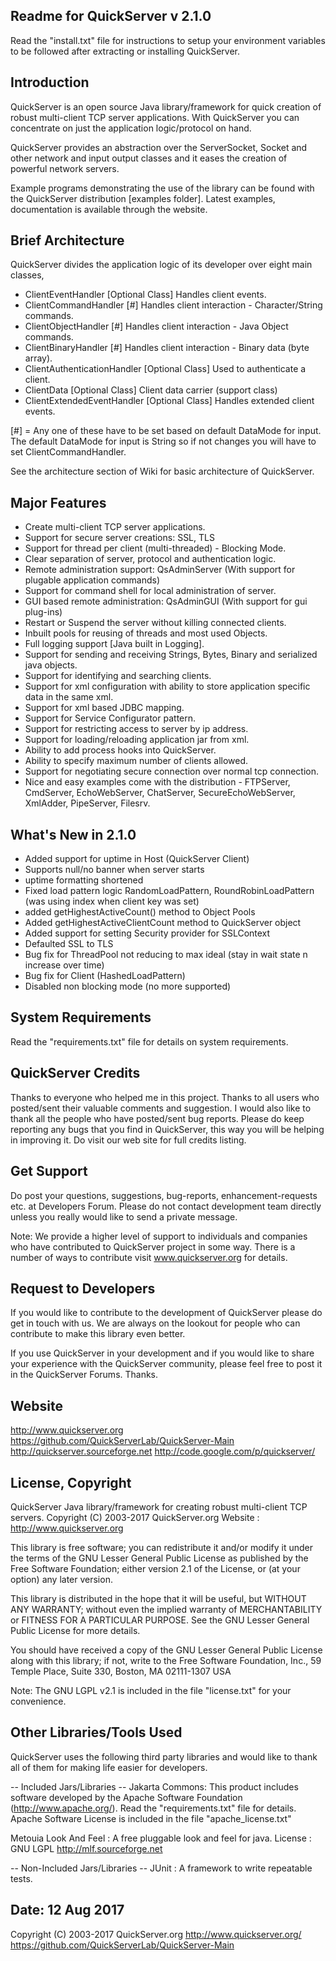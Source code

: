 Readme for QuickServer v 2.1.0
------------------------------

Read the "install.txt" file for instructions to setup your environment
variables to be followed after extracting or installing QuickServer.


Introduction
---------------------
QuickServer is an open source Java library/framework for quick creation 
of robust multi-client TCP server applications. With QuickServer you can 
concentrate on just the application logic/protocol on hand.  

QuickServer provides an abstraction over the ServerSocket, Socket and 
other network and input output classes and it eases the creation of 
powerful network servers.

Example programs demonstrating the use of the library can be found 
with the QuickServer distribution  [examples folder]. 
Latest examples, documentation is available through the website. 


Brief Architecture
---------------------
QuickServer divides the application logic of its developer over eight 
main classes,
 * ClientEventHandler [Optional Class]
    Handles client events.
 * ClientCommandHandler [#]
    Handles client interaction - Character/String commands.
 * ClientObjectHandler [#]
    Handles client interaction - Java Object commands.
 * ClientBinaryHandler [#]
    Handles client interaction - Binary data (byte array).
 * ClientAuthenticationHandler [Optional Class]
    Used to authenticate a client.
 * ClientData [Optional Class]
    Client data carrier (support class)
 * ClientExtendedEventHandler [Optional Class]
    Handles extended client events.

[#] = Any one of these have to be set based on default DataMode for input. 
      The default DataMode for input is String so if not changes you will
      have to set ClientCommandHandler.

See the architecture section of Wiki for basic architecture of QuickServer.


Major Features
---------------------
 * Create multi-client TCP server applications.
 * Support for secure server creations: SSL, TLS
 * Support for thread per client (multi-threaded) - Blocking Mode.
 * Clear separation of server, protocol and authentication logic.
 * Remote administration support: QsAdminServer 
   (With support for plugable application commands)
 * Support for command shell for local administration of server.
 * GUI based remote administration: QsAdminGUI 
   (With support for gui plug-ins)
 * Restart or Suspend the server without killing connected clients.
 * Inbuilt pools for reusing of threads and most used Objects.
 * Full logging support [Java built in Logging].
 * Support for sending and receiving Strings, Bytes, Binary and 
   serialized java objects.
 * Support for identifying and searching clients. 
 * Support for xml configuration with ability to store application 
   specific data in the same xml.
 * Support for xml based JDBC mapping.
 * Support for Service Configurator pattern.
 * Support for restricting access to server by ip address.
 * Support for loading/reloading application jar from xml.
 * Ability to add process hooks into QuickServer.
 * Ability to specify maximum number of clients allowed.
 * Support for negotiating secure connection over normal tcp connection.
 * Nice and easy examples come with the distribution - FTPServer, 
   CmdServer, EchoWebServer, ChatServer, SecureEchoWebServer, XmlAdder, 
   PipeServer, Filesrv.


What's New in 2.1.0
---------------------
* Added support for uptime in Host (QuickServer Client)
* Supports null/no banner when server starts
* uptime formatting shortened 
* Fixed load pattern logic RandomLoadPattern, RoundRobinLoadPattern 
  (was using index when client key was set)
* added getHighestActiveCount() method to Object Pools
* Added getHighestActiveClientCount method to QuickServer object
* Added support for setting Security provider for SSLContext
* Defaulted SSL to TLS
* Bug fix for ThreadPool not reducing to max ideal 
  (stay in wait state n increase over time)
* Bug fix for Client (HashedLoadPattern)
* Disabled non blocking mode (no more supported) 


System Requirements
---------------------
Read the "requirements.txt" file for details on system requirements.


QuickServer Credits 
---------------------
Thanks to everyone who helped me in this project. Thanks to all users 
who posted/sent their valuable comments and suggestion. 
I would also like to thank all the people who have posted/sent bug 
reports. Please do keep reporting any bugs that you find in QuickServer, 
this way you will be helping in improving it. Do visit our web site for 
full credits listing.   


Get Support 
---------------------
Do post your questions, suggestions, bug-reports, enhancement-requests 
etc. at Developers Forum. Please do not contact development team 
directly unless you really would like to send a private message. 

Note: We provide a higher level of support to individuals and companies 
who have contributed to QuickServer project in some way.
There is a number of ways to contribute visit www.quickserver.org for details.


Request to Developers
---------------------
If you would like to contribute to the development of QuickServer 
please do get in touch with us. We are always on the lookout for
people who can contribute to make this library even better.

If you use QuickServer in your development and if you would like to 
share your experience with the QuickServer community, please feel 
free to post it in the QuickServer Forums. Thanks.


Website
---------------------
http://www.quickserver.org
https://github.com/QuickServerLab/QuickServer-Main
http://quickserver.sourceforge.net
http://code.google.com/p/quickserver/


License, Copyright
---------------------
QuickServer
Java library/framework for creating robust multi-client TCP servers.
Copyright (C) 2003-2017 QuickServer.org
Website	   : http://www.quickserver.org

This library is free software; you can redistribute it and/or
modify it under the terms of the GNU Lesser General Public
License as published by the Free Software Foundation; either
version 2.1 of the License, or (at your option) any later version.

This library is distributed in the hope that it will be useful,
but WITHOUT ANY WARRANTY; without even the implied warranty of
MERCHANTABILITY or FITNESS FOR A PARTICULAR PURPOSE. See the GNU
Lesser General Public License for more details.

You should have received a copy of the GNU Lesser General Public
License along with this library; if not, write to the Free Software
Foundation, Inc., 59 Temple Place, Suite 330, Boston, MA 02111-1307 USA

Note: The GNU LGPL v2.1 is included in the file "license.txt" for 
your convenience.


Other Libraries/Tools Used
--------------------------
QuickServer uses the following third party libraries and would like
to thank all of them for making life easier for developers.

-- Included Jars/Libraries --
Jakarta Commons:
 This product includes software developed by the Apache Software 
 Foundation (http://www.apache.org/). Read the "requirements.txt" 
 file for details. 
 Apache Software License is included in the file "apache_license.txt"

Metouia Look And Feel :
 A free pluggable look and feel for java. License : GNU LGPL 
 http://mlf.sourceforge.net 

-- Non-Included Jars/Libraries --
JUnit :
 A framework to write repeatable tests. 


Date: 12 Aug 2017
---------------------

Copyright (C) 2003-2017 QuickServer.org
http://www.quickserver.org/
https://github.com/QuickServerLab/QuickServer-Main